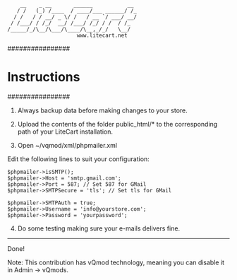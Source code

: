 	    __    _ __       ______           __ 
	   / /   (_) /____  / ____/___ ______/ /_
	  / /   / / __/ _ \/ /   / __ `/ ___/ __/
	 / /___/ / /_/  __/ /___/ /_/ / /  / /_  
	/_____/_/\__/\___/\____/\__,_/_/   \__/  
	                      www.litecart.net
	                                         

################
# Instructions #
################

1. Always backup data before making changes to your store.

2. Upload the contents of the folder public_html/* to the corresponding path of your LiteCart installation.

3. Open ~/vqmod/xml/phpmailer.xml

  Edit the following lines to suit your configuration:

    $phpmailer->isSMTP();
    $phpmailer->Host = 'smtp.gmail.com';
    $phpmailer->Port = 587; // Set 587 for GMail
    $phpmailer->SMTPSecure = 'tls'; // Set tls for GMail
    
    $phpmailer->SMTPAuth = true;
    $phpmailer->Username = 'info@yourstore.com';
    $phpmailer->Password = 'yourpassword';

4.  Do some testing making sure your e-mails delivers fine.

________________________________________________________________________

Done!

Note: This contribution has vQmod technology, meaning you can disable it in Admin -> vQmods.
